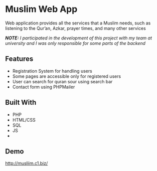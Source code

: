 
# Muslim Web App
Web application provides all the services that a Muslim needs, such as listening to the Qur’an, Azkar, prayer times, and many other services

_**NOTE:** I participated in the development of this project with my team at university and I was only responsible for some parts of the backend_



## Features

- Registration System for handling users
- Some pages are accessible only for registered users
- User can search for quran sour using search bar
- Contact form using PHPMailer
## Built With

- PHP
- HTML/CSS
- SQL
- JS
- 
## Demo

http://musliim.c1.biz/
